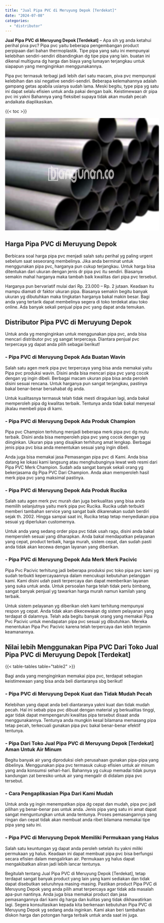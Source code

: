 ```yaml
---
title: "Jual Pipa PVC di Meruyung Depok [Terdekat]"
date: "2024-07-08"
categories: 
  - "distributor"
---
```


**Jual Pipa PVC di Meruyung Depok \[Terdekat\]** – Apa sih yg anda ketahui perihal piva pvc? Pipa pvc yaitu beberapa pengembangan product perpipaan dari bahan thermoplastik. Tipe pipa yang satu ini mempunyai kelebihan sendiri-sendiri dibandingkan dg tipe pipa yang lain. buatan ini dikenal multiguna dg harga dan biaya yang lumayan terjangkau untuk siapapun yang menginginkan menggunakannya.

Pipa pvc termasuk terbagi jadi lebih dari satu macam, piva pvc mempunyai kelebihan dan sisi negative sendiri-sendiri. Beberapa kelemahannya adalah gampang getas apabila usianya sudah lama. Meski begitu, type pipa yg satu ini dapat selalu efisien untuk anda pakai dengan baik. Keistimewaan dr pipa pvc ini yakni Bahannya yang fleksibel supaya tidak akan mudah pecah andaikata diaplikasikan.

{{< toc >}}

![Jual Pipa PVC di Meruyung Depok [Terdekat]](/images/jaul-pipa-pvc-39.png)

## Harga Pipa PVC di Meruyung Depok

Berbicara soal harga pipa pvc menjadi salah satu perihal yg paling urgent sebelum saat seseorang membelinya. Jika anda berminat untuk menggunakan pipa pvc, harganya pun cukup terjangkau. Untuk harga bisa ditentukan dari ukuran dengan jenis dr pipa pvc itu sendiri. Biasanya semakin mahal harganya maka tambah baik kwalitas dari pipa pvc tersebut.

Harganya pun bervariatif mulai dari Rp. 23.000 – Rp. 2 jutaan. Keadaan itu mampu diamati dr faktor ukuran pipa. Biasanya semakin begitu banyak ukuran yg dibutuhkan maka tingkatan harganya bakal makin besar. Bagi anda yang tertarik dapat membelinya segera di toko terdekat atau toko online. Ada banyak sekali penjual pipa pvc yang dapat anda temukan.

## Distributor Pipa PVC di Meruyung Depok

Untuk anda yg menginginkan untuk menggunakan pipa pvc, anda bisa mencari distributor pvc yg sangat terpercaya. Diantara penjual pvc terpercaya yg dapat anda pilih sebagai berikut!

### \- Pipa PVC di Meruyung Depok Ada Buatan Wavin

Salah satu agen merk pipa pvc terpercaya yang bisa anda memakai yaitu Pipa pvc produksi wavin. Disini anda bisa mencari pipa pvc yang cocok dengan yg ingin dibeli. Berbagai macam ukuran pipa bisa anda peroleh disini sesuai rencana. Untuk harganya pun sangat terjangkau, pastinya bakal benar-benar bersahabat dg anda.

Untuk kualitasnya termasuk telah tidak mesti diragukan lagi, anda bakal memperoleh pipa dg kwalitas terbaik. Tentunya anda tidak bakal menyesal jikalau membeli pipa di kami.

### \- Pipa PVC di Meruyung Depok Ada Produk Champion

Pipa pvc Champion terhitung menjadi beberapa merk pipa pvc dg mutu terbaik. Disini anda bisa memperoleh pipa pvc yang cocok dengan yg diinginkan. Ukuran pipa yang disajikan terhitung amat lengkap. Berbagai jenis pipa pvc bisa anda menentukan sesuai yang ingin dibeli.

Anda juga bisa memakai jasa Pemasangan pipa pvc di Kami. Anda bisa datang ke lokasi kami langsung atau menghubunginya lewat web resmi dari Pipa PVC Merk Champion. Sudah ada sangat banyak sekali orang yg bekerjasama dg Pipa PVC Dari Champion. Anda akan memperoleh hasil merk pipa pvc yang maksimal pastinya.

### \- Pipa PVC di Meruyung Depok Ada Produk Rucika

Salah satu agen merk pvc murah dan juga berkualitas yang bisa anda memilih selanjutnya yaitu merk pipa pvc Rucika. Rucika udah terbukti memberi tambahan service yang sangat baik dikarenakan sudah berdiri sejak th. 2002. Hingga sampai saat ini, Rucika tetap tetap menyediakan pipa sesuai yg diperlukan customernya.

Untuk anda yang sedang order pipa pvc tidak usah ragu, disini anda bakal memperoleh sesuai yang diharapkan. Anda bakal mendapatkan pelayanan yang cepat, product terbaik, harga murah, sistem cepat, dan sudah pasti anda tidak akan kecewa dengan layanan yang diberikan.

### \- Pipa PVC di Meruyung Depok Ada Merk Merk Pacivic

Pipa Pvc Pacivic terhitung jadi beberapa produksi pvc toko pipa pvc kami yg sudah terbukti kepercayaannya dalam mencukupi kebutuhan pelanggan kami. Kami disini udah pasti terpercaya dan dapat memberikan layanan yang suka untuk anda. Untuk persoalan harga telah tidak perlu bimbang, sangat banyak penjual yg tawarkan harga murah namun kamilah yang terbaik.

Untuk sistem pelayanan yg diberikan oleh kami terhitung mempunyai respon yg cepat. Anda tidak akan dikecewakan dg sistem pelayanan yang terdapat di dalamnya. Telah ada begitu banyak orang yang memakai Pipa Pvc Pacivic untuk mendapatan pipa pvc sesuai yg dibutuhkan. Mereka menentukan Pipa Pvc Pacivic karena telah terpercaya dan lebih terjamin keamanannya.

## Nilai lebih Menggunakan Pipa PVC Dari Toko Jual Pipa PVC di Meruyung Depok \[Terdekat\]

{{< table-tables table="table2" >}}

Bagi anda yang menginginkan memakai pipa pvc, terdapat sebagian keistimewaan yang bisa anda beli diantaranya sbg berikut!

### \- Pipa PVC di Meruyung Depok Kuat dan Tidak Mudah Pecah

Kelebihan yang dapat anda beli diantaranya yakni kuat dan tidak mudah pecah. Hal ini sebab pipa pvc dibuat dengan material yg berkualitas tinggi, agar tidak dapat mempengaruhi kwalitas pipa tersebut disaat anda menggunakannya. Tentunya anda mungkin kesal bilamana memasang pipa tetap pecah, terkecuali gunakan pipa pvc bakal benar-benar efektif tentunya.

### \- Pipa Dari Toko Jual Pipa PVC di Meruyung Depok \[Terdekat\] Aman Untuk Air Minum

Begitu banyak air yang diproduksi oleh perusahaan gunakan pipa-pipa yang dibelinya. Menggunakan pipa pvc termasuk cukup efisien untuk air minum yang anda konsumsi sehari-hari. Bahannya yg cukup memadai tidak punya kandungan zat beresiko untuk air yang mengalir di didalam pipa pvc tersebut.

### \- Cara Pengaplikasian Pipa Dari Kami Mudah

Untuk anda yg ingin menempatkan pipa dg cepat dan mudah, pipa pvc jadi pilihan yg benar-benar pas untuk anda. Jenis pipa yang satu ini amat dapat sangat menguntungkan untuk anda tentunya. Proses pemasangannya yang ringan dan cepat tidak akan membuat anda ribet bilamana memakai tipe pipa yang satu ini.

### \- Pipa PVC di Meruyung Depok Memiliki Permukaan yang Halus

Salah satu keuntungan yg dapat anda peroleh setelah itu yakni miliki permukaan yg halus. Keadaan ini dapat membuat pipa pvc bisa berfungsi secara efisien dalam mengalirkan air. Permukaan yg halus dapat mengakibatkan aliran jadi lebih lancar tentunya.

Begitulah tentang Jual Pipa PVC di Meruyung Depok \[Terdekat\], tetap terdapat sangat banyak product yang lain yang kami sediakan dan tidak dapat disebutkan seluruhnya masing-masing. Pastikan product Pipa PVC di Meruyung Depok yang anda pilih amat terpercaya agar tidak ada masalah apa-pun nantinya. Anda juga bisa memakai product dan jasa pemasangannya dari kami dg harga dan kulitas yang tidak dikhawatirkan lagi. Segera konsultasikan kepada kita berkenaan kebutuhan Pipa PVC di Meruyung Depok yg sedang anda inginkan. Kami akan beri tambahan diskon harga dan potongan harga terbaik untuk anda saat ini juga.
